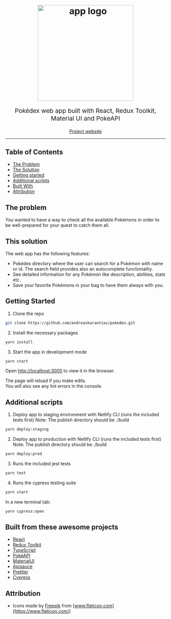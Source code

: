 <h1 align="center">
  <br>
  <img src="https://andreaskarantzas-pokedex.netlify.app/static/media/backpack.145da451.png" alt="app logo" title="app logo" width="300">
  <br>
</h1>
<p align="center" style="font-size: 1.2rem;">Pokédex web app built with React, Redux Toolkit, Material UI and PokeAPI</p>
<p align="center">
<a href="https://andreaskarantzas-pokedex.netlify.app/">Project website</a>
</p>
<hr />

## Table of Contents

- [The Problem](#the-problem)
- [The Solution](#this-solution)
- [Getting started](#getting-started)
- [Additional scripts](#additional-scripts)
- [Built With](#built-from-these-awesome-projects)
- [Attribution](#attribution)

## The problem

You wanted to have a way to check all the available Pokémons in order to be well-prepared for your quest
to catch them all.

## This solution

The web app has the following features:
- Pokédex directory where the user can search for a Pokémon with name or id. The search field provides
  also an autocomplete functionality.
- See detailed information for any Pokémon like description, abilities, stats etc.
- Save your favorite Pokémons in your bag to have them always with you.


## Getting Started

1. Clone the repo

```sh
git clone https://github.com/andreaskarantzas/pokedex.git
```

2. Install the necessary packages

```sh
yarn install
```

3. Start the app in development mode

```sh
yarn start
```

Open [http://localhost:3000](http://localhost:3000) to view it in the browser.

The page will reload if you make edits.\
You will also see any lint errors in the console.

## Additional scripts

1. Deploy app to staging environment with Netlify CLI (runs the included tests first)
   Note: The publish directory should be ./build
   
```sh
yarn deploy:staging
```

2. Deploy app to production with Netlify CLI (runs the included tests first)
   Note: The publish directory should be ./build

```sh
yarn deploy:prod
```

3. Runs the included jest tests

```sh
yarn test
```

4. Runs the cypress testing suite

```sh
yarn start
```
In a new terminal tab:
```sh
yarn cypress:open
```

## Built from these awesome projects

- [React](https://reactjs.org/)
- [Redux Toolkit](https://redux-toolkit.js.org/)
- [TypeScript](https://www.typescriptlang.org/)
- [PokéAPI](https://pokeapi.co/)
- [MaterialUI](https://material-ui.com/)
- [Apisauce](https://github.com/infinitered/apisauce)
- [Prettier](https://prettier.io/)
- [Cypress](https://prettier.io/)

## Attribution

- Icons made by [Freepik](https://www.flaticon.com/authors/freepik) from [www.flaticon.com](https://www.flaticon.com/)

